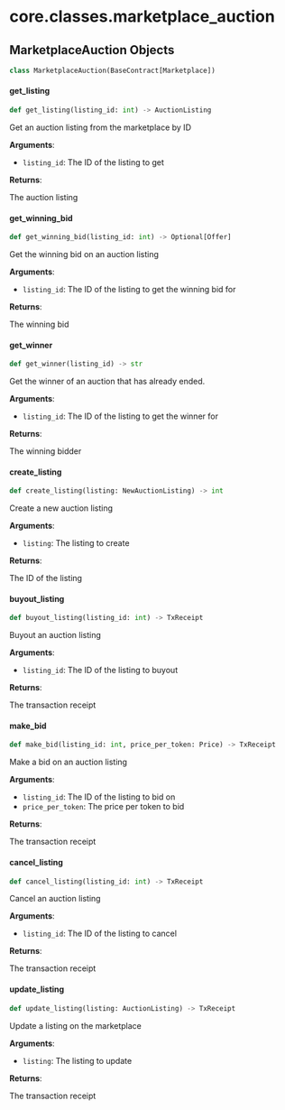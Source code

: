 <a id="core.classes.marketplace_auction"></a>

# core.classes.marketplace\_auction

<a id="core.classes.marketplace_auction.MarketplaceAuction"></a>

## MarketplaceAuction Objects

```python
class MarketplaceAuction(BaseContract[Marketplace])
```

<a id="core.classes.marketplace_auction.MarketplaceAuction.get_listing"></a>

#### get\_listing

```python
def get_listing(listing_id: int) -> AuctionListing
```

Get an auction listing from the marketplace by ID

**Arguments**:

- `listing_id`: The ID of the listing to get

**Returns**:

The auction listing

<a id="core.classes.marketplace_auction.MarketplaceAuction.get_winning_bid"></a>

#### get\_winning\_bid

```python
def get_winning_bid(listing_id: int) -> Optional[Offer]
```

Get the winning bid on an auction listing

**Arguments**:

- `listing_id`: The ID of the listing to get the winning bid for

**Returns**:

The winning bid

<a id="core.classes.marketplace_auction.MarketplaceAuction.get_winner"></a>

#### get\_winner

```python
def get_winner(listing_id) -> str
```

Get the winner of an auction that has already ended.

**Arguments**:

- `listing_id`: The ID of the listing to get the winner for

**Returns**:

The winning bidder

<a id="core.classes.marketplace_auction.MarketplaceAuction.create_listing"></a>

#### create\_listing

```python
def create_listing(listing: NewAuctionListing) -> int
```

Create a new auction listing

**Arguments**:

- `listing`: The listing to create

**Returns**:

The ID of the listing

<a id="core.classes.marketplace_auction.MarketplaceAuction.buyout_listing"></a>

#### buyout\_listing

```python
def buyout_listing(listing_id: int) -> TxReceipt
```

Buyout an auction listing

**Arguments**:

- `listing_id`: The ID of the listing to buyout

**Returns**:

The transaction receipt

<a id="core.classes.marketplace_auction.MarketplaceAuction.make_bid"></a>

#### make\_bid

```python
def make_bid(listing_id: int, price_per_token: Price) -> TxReceipt
```

Make a bid on an auction listing

**Arguments**:

- `listing_id`: The ID of the listing to bid on
- `price_per_token`: The price per token to bid

**Returns**:

The transaction receipt

<a id="core.classes.marketplace_auction.MarketplaceAuction.cancel_listing"></a>

#### cancel\_listing

```python
def cancel_listing(listing_id: int) -> TxReceipt
```

Cancel an auction listing

**Arguments**:

- `listing_id`: The ID of the listing to cancel

**Returns**:

The transaction receipt

<a id="core.classes.marketplace_auction.MarketplaceAuction.update_listing"></a>

#### update\_listing

```python
def update_listing(listing: AuctionListing) -> TxReceipt
```

Update a listing on the marketplace

**Arguments**:

- `listing`: The listing to update

**Returns**:

The transaction receipt

